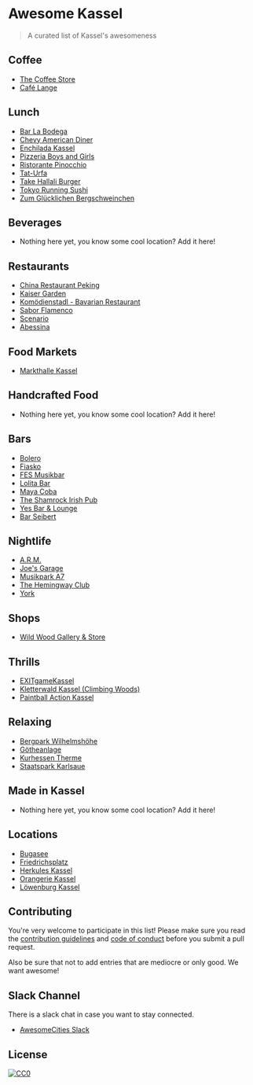 # Awesome Kassel

> A curated list of Kassel's awesomeness

## Coffee

- [The Coffee Store](https://goo.gl/maps/fKrwb7CpJjy)
- [Café Lange](https://goo.gl/maps/K9EhjRwYaok)

## Lunch

- [Bar La Bodega](https://goo.gl/maps/obEvM3hech12)
- [Chevy American Diner](https://goo.gl/maps/7w273s8VqR72)
- [Enchilada Kassel](https://goo.gl/maps/NNKQ3u1SUFL2)
- [Pizzeria Boys and Girls](https://goo.gl/maps/HtcopdEs6yG2)
- [Ristorante Pinocchio](https://goo.gl/maps/hQVwVhKMoH32)
- [Tat-Urfa](https://goo.gl/maps/hBZvEDrpV9G2)
- [Take Hallali Burger](https://goo.gl/maps/QY6M6sqqkE12)
- [Tokyo Running Sushi](https://goo.gl/maps/LzymbMvU8qv)
- [Zum Glücklichen Bergschweinchen](https://goo.gl/maps/Ybx7iKtLy2U2)

## Beverages

- Nothing here yet, you know some cool location? Add it here!

## Restaurants

- [China Restaurant Peking](https://goo.gl/maps/Zm5chQnCoVC2)
- [Kaiser Garden](https://goo.gl/maps/NV2BRXrXaq42)
- [Komödienstadl - Bavarian Restaurant](https://goo.gl/maps/tEV94NULiyG2)
- [Sabor Flamenco](https://goo.gl/maps/pgwHzWfysqN2)
- [Scenario](https://goo.gl/maps/4uVRZHGnVLq)
- [Abessina](https://goo.gl/maps/dwW4LbJDwuT2)

## Food Markets

- [Markthalle Kassel](https://goo.gl/maps/G6JEffpZKo52)

## Handcrafted Food

- Nothing here yet, you know some cool location? Add it here!

## Bars

- [Bolero](https://goo.gl/maps/Jh8kcuYP6L52)
- [Fiasko](https://goo.gl/maps/vcN99gjn5yt)
- [FES Musikbar](https://goo.gl/maps/GWEWY8439LD2)
- [Lolita Bar](https://goo.gl/maps/Uxi3YX6bLYH2)
- [Maya Coba](https://goo.gl/maps/bav8M1hfMzn)
- [The Shamrock Irish Pub](https://goo.gl/maps/31Zjwf1Bwh42)
- [Yes Bar & Lounge](https://goo.gl/maps/v5kGhcYRtgu)
- [Bar Seibert](https://goo.gl/maps/f227zGYa5rn)

## Nightlife

- [A.R.M.](https://goo.gl/maps/xUwkuLCXYe82)
- [Joe's Garage](https://goo.gl/maps/QXkF9jurNPD2)
- [Musikpark A7](https://goo.gl/maps/1n5NdWWpBr92)
- [The Hemingway Club](https://goo.gl/maps/3ZYs7w5RBNJ2)
- [York](https://goo.gl/maps/y8CjwB76qho)

## Shops

- [Wild Wood Gallery & Store](https://goo.gl/maps/5nnjpxm7d7K2)

## Thrills

- [EXITgameKassel](https://goo.gl/maps/wVqZBayR5qF2)
- [Kletterwald Kassel (Climbing Woods)](https://goo.gl/maps/z9qPA8ec8w42)
- [Paintball Action Kassel](https://goo.gl/maps/3o9rQ9xqGdE2)

## Relaxing

- [Bergpark Wilhelmshöhe](https://goo.gl/maps/LPDaaZihJCt)
- [Götheanlage](https://goo.gl/maps/Q1Sy2UTgyGz)
- [Kurhessen Therme](https://goo.gl/maps/TiP2iJ94mQ92)
- [Staatspark Karlsaue](https://goo.gl/maps/jiGbxUWTwUx)

## Made in Kassel

- Nothing here yet, you know some cool location? Add it here!

## Locations

- [Bugasee](https://goo.gl/maps/zDQPd6amNKp)
- [Friedrichsplatz](https://goo.gl/maps/L2nqQn82VGq)
- [Herkules Kassel](https://goo.gl/maps/r36yi1u3xCu)
- [Orangerie Kassel](https://goo.gl/maps/fRF8MfMEiBE2)
- [Löwenburg Kassel](https://goo.gl/maps/J3GJP8io2MG2)

## Contributing

You're very welcome to participate in this list! Please make sure you read the [contribution guidelines](Contribution.md) and [code of conduct](code-of-conduct.md) before you submit a pull request.

Also be sure that not to add entries that are mediocre or only good. We want awesome!

## Slack Channel

There is a slack chat in case you want to stay connected.
- [AwesomeCities Slack](http://slack.awesomecities.org)

## License

[![CC0](http://mirrors.creativecommons.org/presskit/buttons/88x31/svg/cc-zero.svg)](https://creativecommons.org/publicdomain/zero/1.0/)
